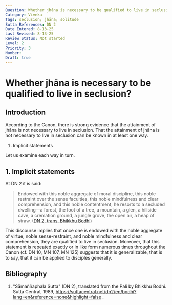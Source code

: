 ```yaml
---
Question: Whether jhāna is necessary to be qualified to live in seclusion?
Category: Viveka
Tags: seclusion; jhāna; solitude
Sutta References: DN 2
Date Entered: 8-13-25
Last Revised: 8-13-25
Review Status: Not started
Level: 2
Priority: 3
Number:
Draft: true
---
```


# Whether jhāna is necessary to be qualified to live in seclusion?

## Introduction

According to the Canon, there is strong evidence that the attainment of jhāna is not necessary to live in seclusion. That the attainment of jhāna is not necessary to live in seclusion can be known in at least one way.

1. Implicit statements
<!-- 2. Canonical examples? -->

Let us examine each way in turn.

## 1. Implicit statements

At DN 2 it is said:

>Endowed with this noble aggregate of moral discipline, this noble restraint over the sense faculties, this noble mindfulness and clear comprehension, and this noble contentment, he resorts to a secluded dwelling—a forest, the foot of a tree, a mountain, a glen, a hillside cave, a cremation ground, a jungle grove, the open air, a heap of straw. ([DN 2, trans. Bhikkhu Bodhi](#bibliography))

This discourse implies that once one is endowed with the noble aggregate of virtue, noble sense-restraint, and noble mindfulness and clear comprehension, they are qualified to live in seclusion. Moreover, that this statement is repeated exactly or in like form numerous times throughout the Canon (cf. DN 10, MN 107, MN 125) suggests that it is generalizable, that is to say, that it can be applied to disciples generally.

## Bibliography

1. "Sāmaññaphala Sutta" (DN 2), translated from the Pali by Bhikkhu Bodhi. Sutta Central, 1989, https://suttacentral.net/dn2/en/bodhi?lang=en&reference=none&highlight=false .




